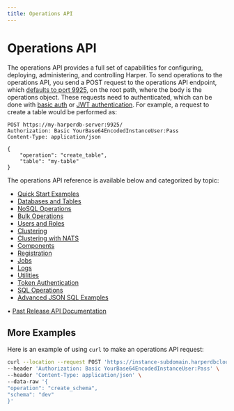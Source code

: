 ```yaml
---
title: Operations API
---
```


# Operations API

The operations API provides a full set of capabilities for configuring, deploying, administering, and controlling Harper. To send operations to the operations API, you send a POST request to the operations API endpoint, which [defaults to port 9925](../../deployments/configuration#operationsapi), on the root path, where the body is the operations object. These requests need to authenticated, which can be done with [basic auth](../security/basic-auth) or [JWT authentication](../security/jwt-auth). For example, a request to create a table would be performed as:

```http
POST https://my-harperdb-server:9925/
Authorization: Basic YourBase64EncodedInstanceUser:Pass
Content-Type: application/json

{
    "operation": "create_table",
    "table": "my-table"
}
```

The operations API reference is available below and categorized by topic:

- [Quick Start Examples](./quickstart-examples)
- [Databases and Tables](./databases-and-tables)
- [NoSQL Operations](./nosql-operations)
- [Bulk Operations](./bulk-operations)
- [Users and Roles](./users-and-roles)
- [Clustering](./clustering)
- [Clustering with NATS](./clustering-nats)
- [Components](./components)
- [Registration](./registration)
- [Jobs](./jobs)
- [Logs](./logs)
- [Utilities](./utilities)
- [Token Authentication](./token-authentication)
- [SQL Operations](./sql-operations)
- [Advanced JSON SQL Examples](./advanced-json-sql-examples)

• [Past Release API Documentation](https://olddocs.harperdb.io)

## More Examples

Here is an example of using `curl` to make an operations API request:

```bash
curl --location --request POST 'https://instance-subdomain.harperdbcloud.com' \
--header 'Authorization: Basic YourBase64EncodedInstanceUser:Pass' \
--header 'Content-Type: application/json' \
--data-raw '{
"operation": "create_schema",
"schema": "dev"
}'
```
